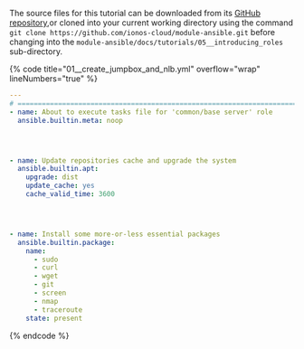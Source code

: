 The source files for this tutorial can be downloaded from its [GitHub repository](https://github.com/ionos-cloud/module-ansible/tree/master/docs/),or cloned into your current working directory using the command `git clone https://github.com/ionos-cloud/module-ansible.git` before changing into the `module-ansible/docs/tutorials/05__introducing_roles` sub-directory.

{% code title="01__create_jumpbox_and_nlb.yml" overflow="wrap" lineNumbers="true" %}
```yml
---
# ==============================================================================
- name: About to execute tasks file for 'common/base server' role
  ansible.builtin.meta: noop




- name: Update repositories cache and upgrade the system
  ansible.builtin.apt:
    upgrade: dist
    update_cache: yes
    cache_valid_time: 3600




- name: Install some more-or-less essential packages
  ansible.builtin.package:
    name:
      - sudo
      - curl
      - wget
      - git
      - screen
      - nmap
      - traceroute
    state: present
```
{% endcode %}